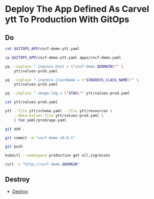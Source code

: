 # Deploy The App Defined As Carvel ytt To Production With GitOps

## Do

```bash
cat $GITOPS_APP/cncf-demo-ytt.yaml

cp $GITOPS_APP/cncf-demo-ytt.yaml apps/cncf-demo.yaml

yq --inplace ".ingress.host = \"cncf-demo.$DOMAIN\"" \
    ytt/values-prod.yaml

yq --inplace ".ingress.className = \"$INGRESS_CLASS_NAME\"" \
    ytt/values-prod.yaml

yq --inplace ".image.tag = \"$TAG\"" ytt/values-prod.yaml

cat ytt/values-prod.yaml

ytt --file ytt/schema.yaml --file ytt/resources \
    --data-values-file ytt/values-prod.yaml \
    | tee yaml/prod/app.yaml

git add .

git commit -m "cncf-demo v0.0.1"

git push

kubectl --namespace production get all,ingresses

curl -i "http://cncf-demo.$DOMAIN"
```

## Destroy

* [Destroy](../destroy/rejekts-paris-production)

